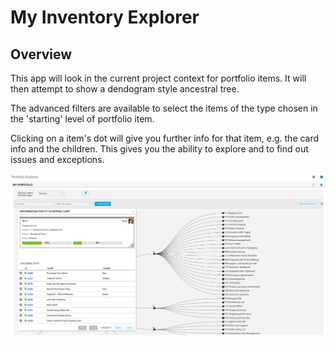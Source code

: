 My Inventory Explorer
=========================

## Overview
This app will look in the current project context for portfolio items. It will then attempt to show a dendogram style ancestral tree.

The advanced filters are available to select the items of the type chosen in the 'starting' level of portfolio item. 

Clicking on a item's dot will give you further info for that item, e.g. the card info and the children. This gives you the ability to explore and to find out issues and exceptions.

![alt text](https://github.com/nikantonelli/Dendrogram/blob/master/Images/overview.png)
